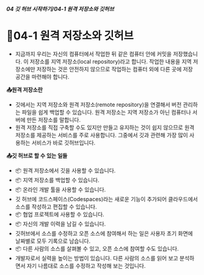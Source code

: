 ***04 깃 허브 시작하기/04-1 원격 저장소와 깃허브***

# 📡04-1 원격 저장소와 깃허브
 - 지금까지 우리는 자신의 컴퓨터에서 작업한 뒤 같은 컴퓨터 안에 커밋을 저장했습니다. 이 저장소를 지역 저장소(local repository)라고 합니다. 작업한 내용을 지역 저장소에만 저장하는 것은 안전하지 않으므로 작업하는 컴퓨터 외에 다른 곳에 저장 공간을 마련해야 합니다.

**📤원격 저장소란**
 - 깃에서는 지역 저장소와 원격 저장소(remote repository)을 연결해서 버전 관리하는 파일을 쉽게 백업할 수 있습니다. 원격 저장소는 지역 저장소가 아닌 컴퓨터나 서버에 만든 저장소를 말합니다.
 - 원격 저장소를 직접 구축할 수도 있지만 만들고 유지하는 것이 쉽지 않으므로 원격 저장소를 제공하는 서비스를 주로 사용합니다. 그중에서 깃과 관련해 가장 많이 사용하는 서비스가 바로 깃허브입니다.

**📤깃 허브로 할 수 있는 일들**
 - 📦 원격 저장소에서 깃을 사용할 수 있습니다.
 - 📦 지역 저장소를 백업할 수 있습니다.
 - 📦 온라인 개발 툴을 사용할 수 있습니다.
  - 깃 허브에 코드스페이스(Codespaces)라는 새로운 기능이 추가되어 클라우드에서 소스를 작성하고 편집할 수 있습니다.
 - 📦 협업 프로젝트에 사용할 수 있습니다.
 - 📦 자신의 개발 이력을 남길 수 있습니다.
  - 깃허브에서 소스를 수정하고 오픈 소스에 참여해서 하는 일은 사용자 초기 화면에 날짜별로 모두 기록으로 남습니다.
 - 📦 다른 사람의 소스를 살펴볼 수 있고, 오픈 소스에 참여할 수도 있습니다.
  - 개발자로서 실력을 높이는 방법이 있습니다. 다른 사람의 소스를 읽어 보고 분석하면서 자기 나름대로 소스를 수정하고 작성해 보는 것입니다.